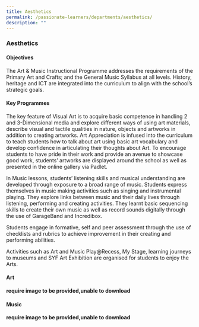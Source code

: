 ```yaml
---
title: Aesthetics
permalink: /passionate-learners/departments/aesthetics/
description: ""
---
```

### Aesthetics
#### Objectives
The Art & Music Instructional Programme addresses the requirements of the Primary Art and Crafts; and the General Music Syllabus at all levels. History, heritage and ICT are integrated into the curriculum to align with the school’s strategic goals.

#### Key Programmes
The key feature of Visual Art is to acquire basic competence in handling 2 and 3-Dimensional media and explore different ways of using art materials, describe visual and tactile qualities in nature, objects and artworks in addition to creating artworks. Art Appreciation is infused into the curriculum to teach students how to talk about art using basic art vocabulary and develop confidence in articulating their thoughts about Art. To encourage students to have pride in their work and provide an avenue to showcase good work, students’ artworks are displayed around the school as well as presented in the online gallery via Padlet.

In Music lessons, students’ listening skills and musical understanding are developed through exposure to a broad range of music. Students express themselves in music making activities such as singing and instrumental playing. They explore links between music and their daily lives through listening, performing and creating activities. They learnt basic sequencing skills to create their own music as well as record sounds digitally through the use of GarageBand and Incredibox.

Students engage in formative, self and peer assessment through the use of checklists and rubrics to achieve improvement in their creating and performing abilities.

Activities such as Art and Music Play@Recess, My Stage, learning journeys to museums and SYF Art Exhibition are organised for students to enjoy the Arts.

#### Art
**require image to be provided,unable to download**

#### Music
**require image to be provided,unable to download**